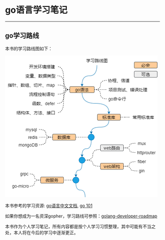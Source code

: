 # go语言学习笔记
---

## go学习路线

本书的学习路线图如下：

![Fig0 Roadmap](assets/go-roadmap.png)

本书参考的学习资源: [go语言中文文档](https://www.topgoer.com/), [go 101](https://go101.org/article/101.html)

如果你想成为一名资深gopher，学习路线可参照：[golang-developer-roadmap](https://github.com/Alikhll/golang-developer-roadmap.git)

本书作为个人学习笔记，所有内容都是按个人学习习惯整理，其中可能有不当之处，本人将在今后的学习中逐渐更正。
